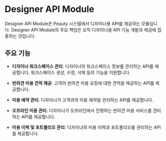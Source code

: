 # Designer API Module

Designer API Module은 Peauty 시스템에서 디자이너용 API를 제공하는 모듈입니다.
Designer API Module의 주요 책임은 오직 디자이너용 API 기능 개발과 제공에 집중하는 것입니다.

## 주요 기능

- **디자이너 워크스페이스 관리**: 디자이너의 워크스페이스 정보를 관리하는 API를 제공합니다. 워크스페이스 생성, 수정, 삭제 등의 기능을 지원합니다.

- **반려견 미용 견적 제공**: 고객의 반려견 미용 요청에 대한 견적을 제공하는 API를 제공합니다.

- **미용 예약 관리**: 디자이너가 고객과의 미용 예약을 관리하는 API를 제공합니다. 

- **오프라인 미용 관리**: 디자이너가 오프라인에서 진행하는 반려견 미용 서비스를 관리하는 API를 제공합니다. 

- **미용 이력 및 포트폴리오 관리**: 디자이너의 미용 이력과 포트폴리오를 관리하는 API를 제공합니다.